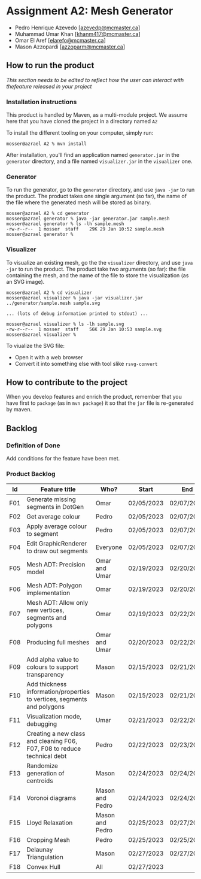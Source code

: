 # Assignment A2: Mesh Generator

  - Pedro Henrique Azevedo [azevedp@mcmaster.ca]
  - Muhammad Umar Khan [khanm417@mcmaster.ca]
  - Omar El Aref [elarefo@mcmaster.ca]
  - Mason Azzopardi [azzoparm@mcmaster.ca]

## How to run the product

_This section needs to be edited to reflect how the user can interact with thefeature released in your project_

### Installation instructions

This product is handled by Maven, as a multi-module project. We assume here that you have cloned the project in a directory named `A2`

To install the different tooling on your computer, simply run:

```
mosser@azrael A2 % mvn install
```

After installation, you'll find an application named `generator.jar` in the `generator` directory, and a file named `visualizer.jar` in the `visualizer` one. 

### Generator

To run the generator, go to the `generator` directory, and use `java -jar` to run the product. The product takes one single argument (so far), the name of the file where the generated mesh will be stored as binary.

```
mosser@azrael A2 % cd generator 
mosser@azrael generator % java -jar generator.jar sample.mesh
mosser@azrael generator % ls -lh sample.mesh
-rw-r--r--  1 mosser  staff    29K 29 Jan 10:52 sample.mesh
mosser@azrael generator % 
```

### Visualizer

To visualize an existing mesh, go the the `visualizer` directory, and use `java -jar` to run the product. The product take two arguments (so far): the file containing the mesh, and the name of the file to store the visualization (as an SVG image).

```
mosser@azrael A2 % cd visualizer 
mosser@azrael visualizer % java -jar visualizer.jar ../generator/sample.mesh sample.svg

... (lots of debug information printed to stdout) ...

mosser@azrael visualizer % ls -lh sample.svg
-rw-r--r--  1 mosser  staff    56K 29 Jan 10:53 sample.svg
mosser@azrael visualizer %
```
To viualize the SVG file:

  - Open it with a web browser
  - Convert it into something else with tool slike `rsvg-convert`

## How to contribute to the project

When you develop features and enrich the product, remember that you have first to `package` (as in `mvn package`) it so that the `jar` file is re-generated by maven.

## Backlog

### Definition of Done

Add conditions for the feature have been met.

### Product Backlog

| Id | Feature title | Who? | Start | End | Status |
|:--:|---------------|------|-------|-----|--------|
| F01 | Generate missing segments in DotGen |   Omar   | 02/05/2023 |  02/07/2023   |   D    |
| F02 | Get average colour | Pedro  | 02/05/2023 | 02/07/2023  | D |
| F03 | Apply average colour to segment | Pedro  | 02/05/2023 | 02/07/2023  | D  | 
| F04 | Edit GraphicRenderer to draw out segments | Everyone  | 02/05/2023 | 02/07/2023  | D  |
| F05 | Mesh ADT: Precision model | Omar and Umar | 02/19/2023 | 02/20/2023 | D |
| F06 | Mesh ADT: Polygon implementation | Omar | 02/19/2023 | 02/20/2023 | D |
| F07 | Mesh ADT: Allow only new vertices, segments and polygons | Omar | 02/19/2023 | 02/22/2023 | D |
| F08 | Producing full meshes | Omar and Umar | 02/20/2023 | 02/22/2023 | D |
| F09 | Add alpha value to colours to support transparency | Mason | 02/15/2023|02/21/2023 | D |
| F10 | Add thickness information/properties to vertices, segments and polygons | Mason | 02/15/2023|02/21/2023 |D |
| F11 | Visualization mode, debugging | Umar | 02/21/2023 | 02/22/2023 | D |
| F12 | Creating a new class and cleaning F06, F07, F08 to reduce technical debt | Pedro | 02/22/2023 | 02/23/2023 | D |
| F13 | Randomize generation of centroids | Mason | 02/24/2023 | 02/24/2023 | D |
| F14 | Voronoi diagrams | Mason and Pedro | 02/24/2023 | 02/24/2023 | D |
| F15 | Lloyd Relaxation | Mason and Pedro | 02/25/2023  | 02/27/2023  | D |
| F16 | Cropping Mesh | Pedro | 02/25/2023 | 02/25/2023 | p |
| F17 | Delaunay Triangulation | Mason | 02/27/2023 | 02/27/2023 | p |
| F18 | Convex Hull | All | 02/27/2023 |  | p |

